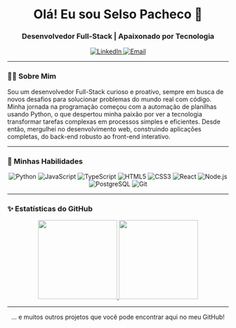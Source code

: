 <div align="center">
  <a href="https://github.com/devselso">
  </a>
  
  <h1>
    Olá! Eu sou Selso Pacheco 👋
  </h1>
  
  <h3>
    Desenvolvedor Full-Stack | Apaixonado por Tecnologia
  </h3>

  <a href="https://www.linkedin.com/in/pachecoselso/" target="_blank">
    <img src="https://img.shields.io/badge/LinkedIn-0077B5?style=for-the-badge&logo=linkedin&logoColor=white" alt="LinkedIn">
  </a>
  <a href="mailto:selsoopacheco@hotmail.com" target="_blank">
    <img src="https://img.shields.io/badge/Email-D14836?style=for-the-badge&logo=gmail&logoColor=white" alt="Email">
  </a>
</div>

---

### 👨‍💻 Sobre Mim

<p align="left">
  Sou um desenvolvedor Full-Stack curioso e proativo, sempre em busca de novos desafios para solucionar problemas do mundo real com código. Minha jornada na programação começou com a automação de planilhas usando Python, o que despertou minha paixão por ver a tecnologia transformar tarefas complexas em processos simples e eficientes. Desde então, mergulhei no desenvolvimento web, construindo aplicações completas, do back-end robusto ao front-end interativo.
</p>

---

### 🚀 Minhas Habilidades

<p align="center">
  <img src="https://img.shields.io/badge/Python-3776AB?style=for-the-badge&logo=python&logoColor=white" alt="Python">
  <img src="https://img.shields.io/badge/JavaScript-F7DF1E?style=for-the-badge&logo=javascript&logoColor=black" alt="JavaScript">
  <img src="https://img.shields.io/badge/TypeScript-3178C6?style=for-the-badge&logo=typescript&logoColor=white" alt="TypeScript">
  <img src="https://img.shields.io/badge/HTML5-E34F26?style=for-the-badge&logo=html5&logoColor=white" alt="HTML5">
  <img src="https://img.shields.io/badge/CSS3-1572B6?style=for-the-badge&logo=css3&logoColor=white" alt="CSS3">
  <img src="https://img.shields.io/badge/React-61DAFB?style=for-the-badge&logo=react&logoColor=black" alt="React">
  <img src="https://img.shields.io/badge/Node.js-339933?style=for-the-badge&logo=node.js&logoColor=white" alt="Node.js">
  <img src="https://img.shields.io/badge/PostgreSQL-4169E1?style=for-the-badge&logo=postgresql&logoColor=white" alt="PostgreSQL">
  <img src="https://img.shields.io/badge/Git-F05032?style=for-the-badge&logo=git&logoColor=white" alt="Git">
</p>

---

### ✨ Estatísticas do GitHub

<div align="center">
  <a href="https://github.com/devselso">
    <img height="180em" src="https://github-readme-stats.vercel.app/api?username=devselso&show_icons=true&theme=dracula&include_all_commits=true&count_private=true"/>
    <img height="180em" src="https://github-readme-stats.vercel.app/api/top-langs/?username=devselso&layout=compact&langs_count=7&theme=dracula"/>
  </a>
</div>

---

<div align="center">
  <p>... e muitos outros projetos que você pode encontrar aqui no meu GitHub!</p>
</div>

